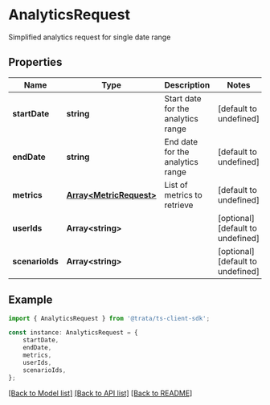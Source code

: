 # AnalyticsRequest

Simplified analytics request for single date range

## Properties

Name | Type | Description | Notes
------------ | ------------- | ------------- | -------------
**startDate** | **string** | Start date for the analytics range | [default to undefined]
**endDate** | **string** | End date for the analytics range | [default to undefined]
**metrics** | [**Array&lt;MetricRequest&gt;**](MetricRequest.md) | List of metrics to retrieve | [default to undefined]
**userIds** | **Array&lt;string&gt;** |  | [optional] [default to undefined]
**scenarioIds** | **Array&lt;string&gt;** |  | [optional] [default to undefined]

## Example

```typescript
import { AnalyticsRequest } from '@trata/ts-client-sdk';

const instance: AnalyticsRequest = {
    startDate,
    endDate,
    metrics,
    userIds,
    scenarioIds,
};
```

[[Back to Model list]](../README.md#documentation-for-models) [[Back to API list]](../README.md#documentation-for-api-endpoints) [[Back to README]](../README.md)
